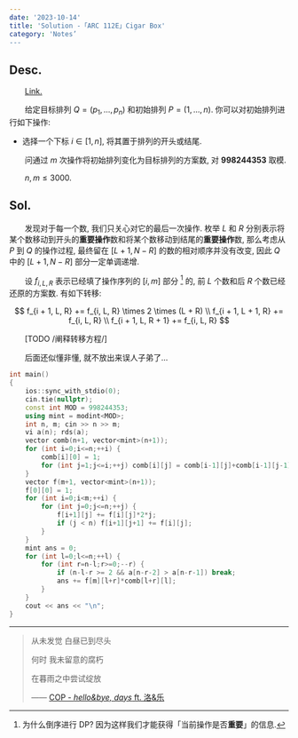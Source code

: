 ```yaml
---
date: '2023-10-14'
title: 'Solution -「ARC 112E」Cigar Box'
category: 'Notes’
---
```


## Desc.

&emsp;&emsp;[Link.](https://atcoder.jp/contests/arc112/tasks/arc112_e)

&emsp;&emsp;给定目标排列 $Q = (p_1, \dots, p_n)$ 和初始排列 $P = (1, \dots, n)$. 你可以对初始排列进行如下操作:

- 选择一个下标 $i \in [1, n]$, 将其置于排列的开头或结尾.

&emsp;&emsp;问通过 $m$ 次操作将初始排列变化为目标排列的方案数, 对 $\textbf{998244353}$ 取模.

&emsp;&emsp;$n, m \leqslant 3000$.

## Sol.

&emsp;&emsp;发现对于每一个数, 我们只关心对它的最后一次操作. 枚举 $L$ 和 $R$ 分别表示将某个数移动到开头的**重要操作**数和将某个数移动到结尾的**重要操作**数, 那么考虑从 $P$ 到 $Q$ 的操作过程, 最终留在 $[L+1, N-R]$ 的数的相对顺序并没有改变, 因此 $Q$ 中的 $[L+1, N-R]$ 部分一定单调递增.

&emsp;&emsp;设 $f_{i, L, R}$ 表示已经填了操作序列的 $[i, m]$ 部分 [^1] 的, 前 $L$ 个数和后 $R$ 个数已经还原的方案数. 有如下转移:

$$
f_{i + 1, L, R} += f_{i, L, R} \times 2 \times (L + R) \\
f_{i + 1, L + 1, R} += f_{i, L, R} \\
f_{i + 1, L, R + 1} += f_{i, L, R}
$$

&emsp;&emsp;[TODO /阐释转移方程/]

&emsp;&emsp;后面还似懂非懂, 就不放出来误人子弟了...

[^1]: 为什么倒序进行 DP? 因为这样我们才能获得「当前操作是否**重要**」的信息.

```cpp
int main()
{
    ios::sync_with_stdio(0);
    cin.tie(nullptr);
    const int MOD = 998244353;
    using mint = modint<MOD>;
    int n, m; cin >> n >> m;
    vi a(n); rds(a);
    vector comb(n+1, vector<mint>(n+1));
    for (int i=0;i<=n;++i) {
        comb[i][0] = 1;
        for (int j=1;j<=i;++j) comb[i][j] = comb[i-1][j]+comb[i-1][j-1];
    }
    vector f(m+1, vector<mint>(n+1));
    f[0][0] = 1;
    for (int i=0;i<m;++i) {
        for (int j=0;j<=n;++j) {
            f[i+1][j] += f[i][j]*2*j;
            if (j < n) f[i+1][j+1] += f[i][j];
        }
    }
    mint ans = 0;
    for (int l=0;l<=n;++l) {
        for (int r=n-l;r>=0;--r) {
            if (n-l-r >= 2 && a[n-r-2] > a[n-r-1]) break;
            ans += f[m][l+r]*comb[l+r][l];
        }
    }
    cout << ans << "\n";
}
```

---

> 从未发觉 白昼已到尽头
> 
> 何时 我未留意的腐朽
> 
> 在暮雨之中尝试绽放
>
> —— [COP - *hello&bye, days* ft. 洛&乐](https://vocadb.net/S/109308)